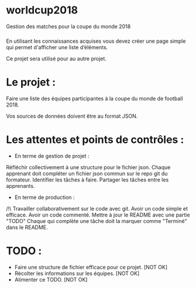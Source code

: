 # worldcup2018
Gestion des matches pour la coupe du monde 2018

###
En utilisant les connaissances acquises vous devez créer une page simple qui permet d'afficher une liste d’éléments.

Ce projet sera utilisé pour au autre projet.

# Le projet :

Faire une liste des équipes participantes à la coupe du monde de football 2018.

Vos sources de données doivent être au format JSON.

#
# Les attentes et points de contrôles :

- En terme de gestion de projet :

Réfléchir collectivement à une structure pour le fichier json.
Chaque apprenant doit compléter un fichier json commun sur le repo git du formateur.
Identifier les tâches à faire.
Partager les tâches entre les apprenants.

- En terme de production :

/!\ Travailler collaborativement sur le code avec git.
Avoir un code simple et efficace.
Avoir un code commenté.
Mettre à jour le README avec une partie "TODO"
Chaque qui complète une tâche doit la marquer comme "Terminé" dans le README.

###
# TODO : 
* Faire une structure de fichier efficace pour ce projet. [NOT OK]
* Récolter les informations sur les équipes. [NOT OK]
* Alimenter ce TODO. [NOT OK]

